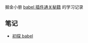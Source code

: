 掘金小册 [babel 插件通关秘籍](https://juejin.cn/book/6946117847848321055) 的学习记录

## 笔记

- [初探 babel](https://cansiny0320.vercel.app/babel-start)
